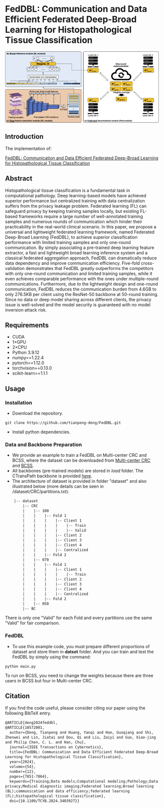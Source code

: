 # FedDBL: Communication and Data Efficient Federated Deep-Broad Learning for Histopathological Tissue Classification
![outline](FedDBL)

## Introduction
The implementation of:

[FedDBL: Communication and Data Efficient Federated Deep-Broad Learning for Histopathological Tissue Classification](https://ieeexplore.ieee.org/document/10572001)

## Abstract
Histopathological tissue classification is a fundamental task in computational pathology. Deep learning-based models have achieved superior performance but centralized training with data centralization suffers from the privacy leakage problem. Federated learning (FL) can safeguard privacy by keeping training samples locally, but existing FL-based frameworks require a large number of well-annotated training samples and numerous rounds of communication which hinder their practicability in the real-world clinical scenario. In this paper, we propose a universal and lightweight federated learning framework, named Federated Deep-Broad Learning (FedDBL), to achieve superior classification performance with limited training samples and only one-round communication. By simply associating a pre-trained deep learning feature extractor, a fast and lightweight broad learning inference system and a classical federated aggregation approach, FedDBL can dramatically reduce data dependency and improve communication efficiency. Five-fold cross-validation demonstrates that FedDBL greatly outperforms the competitors with only one-round communication and limited training samples, while it even achieves comparable performance with the ones under multiple-round communications. Furthermore, due to the lightweight design and one-round communication, FedDBL reduces the communication burden from 4.6GB to only 276.5KB per client using the ResNet-50 backbone at 50-round training. Since no data or deep model sharing across different clients, the privacy issue is well-solved and the model security is guaranteed with no model inversion attack risk.

## Requirements
- CUDA
- 1×GPU
- 2×CPU
- Python 3.9.12
- numpy==1.22.4
- pytorch==1.12.0
- torchvision==0.13.0
- scikit-learn==1.1.1


## Usage
### Installation
- Download the repository.
```
git clone https://github.com/tianpeng-deng/FedDBL.git
```
- Install python dependencies.

### Data and Backbone Preparation
- We provide an example to train a FedDBL on Multi-center CRC and BCSS, where the dataset can be downloaded from [Multi-center CRC](https://doi.org/10.1016/j.ebiom.2020.103054) and [BCSS](https://bcsegmentation.grand-challenge.org/). 
- All backbones (pre-trained models) are stored in *load* folder. The CTransPath backbone is provided [here](https://github.com/Xiyue-Wang/TransPath). 
- The architecture of dataset is provided in folder "dataset" and also illustrated below (more details can be seen in /dataset/CRC/partitions.txt):
```
    |-- dataset
        |-- CRC
        |    |-- 100
        |    |    |-- Fold 1
        |    |    |    |-- Client 1
        |    |    |    |    |-- Train 
        |    |    |    |    |-- Valid
        |    |    |    |-- Client 2
        |    |    |    |-- Client 3
        |    |    |    |-- Client 4
        |    |    |    |-- Centralized
        |    |    |-- Fold 2
        |    |-- 070
        |    |    |-- Fold 1
        |    |    |    |-- Client 1
        |    |    |    |    |-- Train 
        |    |    |    |-- Client 2
        |    |    |    |-- Client 3
        |    |    |    |-- Client 4
        |    |    |    |-- Centralized
        |    |    |-- Fold 2
        |    |-- 050
        |-- BC
```

There is only one "Valid" for each Fold and every partitions use the same "Valid" for fair comparison.

### FedDBL
-  To use this example code, you must prepare different proportions of dataset and store them in **datset** folder. And you can train and test the FedDBL by simply using the command:

```
python main.py
```


To run on BCSS, you need to change the weights because there are three users in BCSS but four in Multi-center CRC.
## Citation
If you find the code useful, please consider citing our paper using the following BibTeX entry.
```
@ARTICLE{deng2024feddbl,
@ARTICLE{10572001,
  author={Deng, Tianpeng and Huang, Yanqi and Han, Guoqiang and Shi, Zhenwei and Lin, Jiatai and Dou, Qi and Liu, Zaiyi and Guo, Xiao-jing and Philip Chen, C. L. and Han, Chu},
  journal={IEEE Transactions on Cybernetics}, 
  title={FedDBL: Communication and Data Efficient Federated Deep-Broad Learning for Histopathological Tissue Classification}, 
  year={2024},
  volume={54},
  number={12},
  pages={7851-7864},
  keywords={Training;Data models;Computational modeling;Pathology;Data privacy;Medical diagnostic imaging;Federated learning;Broad learning (BL);communication and data efficiency;federated learning (FL);histopathological tissue classification},
  doi={10.1109/TCYB.2024.3403927}}


```
